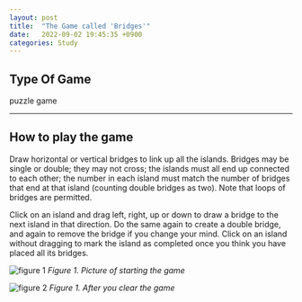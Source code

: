 ```yaml
---
layout: post
title:  "The Game called 'Bridges'"
date:   2022-09-02 19:45:35 +0900
categories: Study
---
```


## Type Of Game
puzzle game

---

## How to play the game

Draw horizontal or vertical bridges to link up all the islands. Bridges may be single or double; they may not cross; the islands must all end up connected to each other; the number in each island must match the number of bridges that end at that island (counting double bridges as two). Note that loops of bridges are permitted.

Click on an island and drag left, right, up or down to draw a bridge to the next island in that direction. Do the same again to create a double bridge, and again to remove the bridge if you change your mind. Click on an island without dragging to mark the island as completed once you think you have placed all its bridges.


![figure 1](/devblog/assets/picture5.png)
*Figure 1. Picture of starting the game*

![figure 2](/devblog/assets/picture4.png)
*Figure 1. After you clear the game*